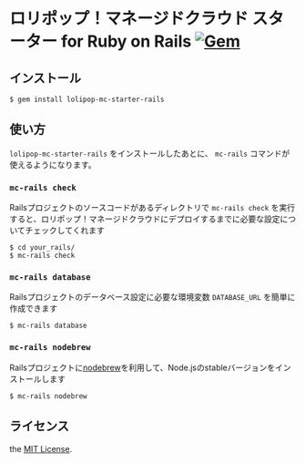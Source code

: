 # ロリポップ！マネージドクラウド スターター for Ruby on Rails [![Gem](https://img.shields.io/gem/v/lolipop-mc-starter-rails.svg)](https://rubygems.org/gems/lolipop-mc-starter-rails)

## インストール

```console
$ gem install lolipop-mc-starter-rails
```

## 使い方

`lolipop-mc-starter-rails` をインストールしたあとに、 `mc-rails` コマンドが使えるようになります。

### `mc-rails check`

Railsプロジェクトのソースコードがあるディレクトリで `mc-rails check` を実行すると、ロリポップ！マネージドクラウドにデプロイするまでに必要な設定についてチェックしてくれます

```console
$ cd your_rails/
$ mc-rails check
```

### `mc-rails database`

Railsプロジェクトのデータベース設定に必要な環境変数 `DATABASE_URL` を簡単に作成できます

```console
$ mc-rails database
```

### `mc-rails nodebrew`

Railsプロジェクトに[nodebrew](https://github.com/hokaccha/nodebrew)を利用して、Node.jsのstableバージョンをインストールします

```console
$ mc-rails nodebrew
```

## ライセンス

the [MIT License](https://opensource.org/licenses/MIT).

